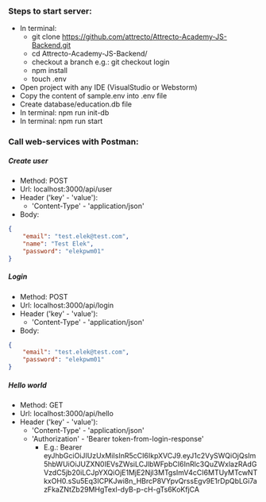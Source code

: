 ### Steps to start server:
- In terminal:
    - git clone https://github.com/attrecto/Attrecto-Academy-JS-Backend.git
	- cd Attrecto-Academy-JS-Backend/
	- checkout a branch e.g.: git checkout login
	- npm install
	- touch .env
- Open project with any IDE (VisualStudio or Webstorm)
- Copy the content of sample.env into .env file
- Create database/education.db file
- In terminal: npm run init-db
- In terminal: npm run start

### Call web-services with Postman:
##### Create user
- Method: POST
- Url: localhost:3000/api/user
- Header ('key' - 'value'):
    - 'Content-Type' - 'application/json'
- Body:
```json
{
    "email": "test.elek@test.com",
    "name": "Test Elek",
    "password": "elekpwm01"
}
```

##### Login
- Method: POST
- Url: localhost:3000/api/login
- Header ('key' - 'value'):
    - 'Content-Type' - 'application/json'
- Body:
```json
{
    "email": "test.elek@test.com",
    "password": "elekpwm01"
}
```

##### Hello world
- Method: GET
- Url: localhost:3000/api/hello
- Header ('key' - 'value'):
    - 'Content-Type' - 'application/json'
    - 'Authorization' - 'Bearer token-from-login-response'
        - E.g.: Bearer eyJhbGciOiJIUzUxMiIsInR5cCI6IkpXVCJ9.eyJ1c2VySWQiOjQsIm5hbWUiOiJUZXN0IEVsZWsiLCJlbWFpbCI6InRlc3QuZWxlazRAdGVzdC5jb20iLCJpYXQiOjE1MjE2NjI3MTgsImV4cCI6MTUyMTcwNTkxOH0.sSu5Eq3ICPKJwi8n_HBrcP8VYpvQrssEgv9E1rDpQbLGi7azFkaZNtZb29MHgTexl-dyB-p-cH-gTs6KoKfjCA